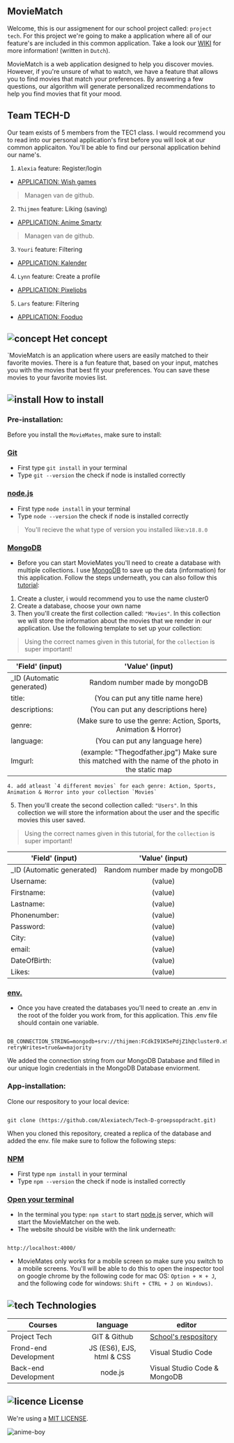 ## MovieMatch

Welcome, this is our assigmenent for our school project called: `project tech`. For this project we're going to make a application where all of our feature's are included in this common application. Take a look our [WIKI](https://github.com/Alexiatech/Tech-D-groepsopdracht/wiki) for more information! (written in `Dutch`). 

MovieMatch is a web application designed to help you discover movies. However, if you're unsure of what to watch, we have a feature that allows you to find movies that match your preferences. By answering a few questions, our algorithm will generate personalized recommendations to help you find movies that fit your mood. 

## Team TECH-D

Our team exists of 5 members from the TEC1 class. I would recommend you to read into our personal application's first before you will look at our common applicaiton. You'll be able to find our personal application behind our name's. 

1. `Alexia` feature: Register/login 
* [APPLICATION: Wish games](https://github.com/Alexiatech/Tech23)
> Managen van de github.
2. `Thijmen` feature: Liking (saving) 
* [APPLICATION: Anime Smarty](https://github.com/MrSmarto/BLOKTECH23)
> Managen van de github.
3. `Youri` feature: Filtering
* [APPLICATION: Kalender](https://github.com/YouriSaen/ProjectTech/)
4. `Lynn` feature: Create a profile 
* [APPLICATION: Pixeljobs](https://github.com/lynnwolters/matching-application)
5. `Lars` feature: Filtering 
* [APPLICATION: Fooduo](https://github.com/larsvv99/Project-Tech)

## ![concept](https://user-images.githubusercontent.com/118122875/224569879-7b376629-fc7b-401a-81b5-9f5e5917521d.png) Het concept

`MovieMatch is an application where users are easily matched to their favorite movies. There is a fun feature that, based on your input, matches you with the movies that best fit your preferences. You can save these movies to your favorite movies list.

## ![install](https://user-images.githubusercontent.com/118122875/224570019-3d6ab194-d3ef-458e-b9b6-d66a5cf39809.png) How to install

### Pre-installation:

Before you install the `MovieMates`, make sure to install:

### [Git](https://github.com/git-guides/install-git)
* First type `git install` in your terminal
* Type `git --version` the check if node is installed correctly
### [node.js](https://nodejs.org/en/)
* First type `node install` in your terminal
* Type `node --version` the check if node is installed correctly
> You'll recieve the what type of version you installed like:`v18.8.0` 
### [MongoDB](https://www.mongodb.com/blog)

* Before you can start MovieMates you'll need to create a database with multiple collections. I use [MongoDB](https://www.mongodb.com/blog) to save up the data (information) for this application. Follow the steps underneath, you can also follow this [tutorial](https://www.mongodb.com/docs/atlas/getting-started/):
1. Create a cluster, i would recommend you to use the name cluster0
2. Create a database, choose your own name
3. Then you'll create the first collection called: `"Movies"`. In this collection we will store the information about the movies that we render in our application. Use the following template to set up your collection:
>  Using the correct names given in this tutorial, for the `collection` is super important!

| 'Field' (input)| 'Value' (input)| 
| ------------- |:-------------:|
| _ID (Automatic generated) | Random number made by mongoDB |
| title: | (You can put any title name here) | 
| descriptions: | (You can put any descriptions here) | 
| genre: | (Make sure to use the genre: Action, Sports, Animation & Horror) | 
| language: | (You can put any language here) |
| Imgurl: | (example: "Thegodfather.jpg") Make sure this matched with the name of the photo in the static map | 

```
4. add atleast `4 different movies` for each genre: Action, Sports, Animation & Horror into your collection `Movies`
```
5. Then you'll create the second collection called: `"Users"`. In this collection we will store the information about the user and the specific movies this user saved. 
>  Using the correct names given in this tutorial, for the `collection` is super important!

| 'Field' (input)| 'Value' (input)| 
| ------------- |:-------------:|
| _ID (Automatic generated) | Random number made by mongoDB |
| Username: | (value) | 
| Firstname: | (value) | 
| Lastname: | (value) | 
| Phonenumber: | (value) | 
| Password: | (value) | 
| City: | (value) | 
| email: | (value) | 
| DateOfBirth: | (value) | 
| Likes: | (value) | 

### [env.](https://www.codementor.io/@parthibakumarmurugesan/what-is-env-how-to-set-up-and-run-a-env-file-in-node-1pnyxw9yxj)
* Once you have created the databases you'll need to create an .env in the root of the folder you work from, for this application. This .env file should contain one variable.
```
 DB_CONNECTION_STRING=mongodb+srv://thijmen:FCdkI91K5ePdjZ1h@cluster0.x9618m8.mongodb.net/?retryWrites=true&w=majority
```
We added the connection string from our MongoDB Database and filled in our unique login credentials in the MongoDB Database enviorment.

### App-installation:

Clone our respository to your local device:

```

git clone (https://github.com/Alexiatech/Tech-D-groepsopdracht.git)

```

When you cloned this repository, created a replica of the database and added the env. file make sure to follow the following steps:
### [NPM](https://docs.npmjs.com/cli/v6/commands/npm-install)
* First type `npm install` in your terminal
* Type `npm --version` the check if node is installed correctly

### [Open your terminal](https://support.apple.com/nl-nl/guide/terminal/welcome/mac)
* In the terminal you type: `npm start` to start [node.js](https://nodejs.org/en/) server, which will start the MovieMatcher on the web.
* The website should be visible with the link underneath:
```

http://localhost:4000/

```

* MovieMates only works for a mobile screen so make sure you switch to a mobile screens. You'll will be able to do this to open the inspector tool on google chrome by the following code for mac OS: `Option + ⌘ + J`, and the following code for windows: `Shift + CTRL + J on Windows)`.

## ![tech](https://user-images.githubusercontent.com/118122875/224570118-38da956b-ec96-4d47-8375-b5f07659883a.png) Technologies

| Courses| language | editor |
| ------------- |:-------------:| ------------- |
| Project Tech | GIT & Github | [ School's respository](https://github.com/MrSmarto/BLOKTECH23/wiki) |
| Frond-end Development | JS (ES6), EJS, html & CSS | Visual Studio Code |
| Back-end Development | node.js | Visual Studio Code & MongoDB |

## ![licence](https://user-images.githubusercontent.com/118122875/224570185-da93d583-8c14-4eee-bca6-f680ec919fc2.png) License

We're using a [MIT LICENSE](https://github.com/cmda-bt/pt-course-22-23/blob/main/LICENSE).

![anime-boy](https://user-images.githubusercontent.com/118122875/225022156-18510eaa-ec17-457e-8e8a-1bc5418d985c.gif)

